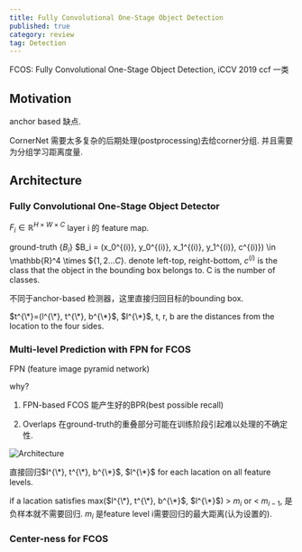 ```yaml
---
title: Fully Convolutional One-Stage Object Detection
published: true
category: review
tag: Detection
---
```

FCOS: Fully Convolutional One-Stage Object Detection, iCCV 2019 ccf 一类


## Motivation

anchor based 缺点.

CornerNet 需要太多复杂的后期处理(postprocessing)去给corner分组. 并且需要为分组学习距离度量.

## Architecture

### Fully Convolutional One-Stage Object Detector

$F_i \in \mathbb{R}^{H\times W \times C}$ layer i 的 feature map.

ground-truth {$B_i$} $B_i = (x_0^{(i)}, y_0^{(i)}, x_1^{(i)}, y_1^{(i)}, c^{(i)}) \in \mathbb{R}^4 \times ${$1, 2...C$}.
denote left-top, reight-bottom, $c^{(i)}$ is the class that the object in the bounding box belongs to. C is the number of classes.

不同于anchor-based 检测器，这里直接归回目标的bounding box.

$t^{\*}=(l^{\*}, t^{\*}, b^{\*}$, $l^{\*}$, t, r, b are the distances from the location to the four sides.

### Multi-level Prediction with FPN for FCOS

FPN (feature image pyramid network)

why?

1. FPN-based FCOS 能产生好的BPR(best possible recall)

2. Overlaps 在ground-truth的重叠部分可能在训练阶段引起难以处理的不确定性.

![Architecture](http://plusnet.cn/assets/include/fcos_architecture.png)

直接回归$l^{\*}, t^{\*}, b^{\*}$, $l^{\*}$ for each lacation on all feature levels.

if a lacation satisfies max($l^{\*}, t^{\*}, b^{\*}$, $l^{\*}$) > $m_i$ or < $m_{i-1}$, 是负样本就不需要回归.  $m_i$ 是feature level i需要回归的最大距离(认为设置的).

### Center-ness for FCOS
